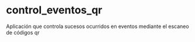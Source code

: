 # control_eventos_qr
Aplicación que controla sucesos ocurridos en eventos mediante el escaneo de códigos qr
